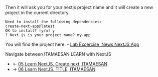 Then it will ask you for your nextjs project name and it will create a new project in the current directory.

    Need to install the following dependencies:
    create-next-app@latest
    OK to install? [y/n] y
    ? Next.js is your project name? my-app

You will find the project here:
    - [Lab Excercise, News NextJS App](https://github.com/itamaesanorg/SushiJS-News)

Navigate between ITAMAESAN LEARN with NextJS
 - <- [05 Learn NextJS, Create next, ITAMAESAN](https://github.com/itamaesanorg/How-To-NextJS/blob/main/05%20Learn%20NextJS%2C%20Project%20specs%2C%20ITAMAESAN.md)
 - -> [06 Learn NextJS, TITLE, ITAMAESAN](https://github.com/itamaesanorg)
